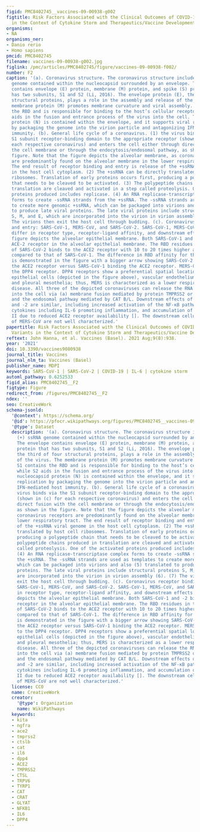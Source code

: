 ```yaml
---
figid: PMC8402745__vaccines-09-00938-g002
figtitle: Risk Factors Associated with the Clinical Outcomes of COVID-19 and Its Variants
  in the Context of Cytokine Storm and Therapeutics/Vaccine Development Challenges
organisms:
- NA
organisms_ner:
- Danio rerio
- Homo sapiens
pmcid: PMC8402745
filename: vaccines-09-00938-g002.jpg
figlink: /pmc/articles/PMC8402745/figure/vaccines-09-00938-f002/
number: F2
caption: '(a). Coronavirus structure. The coronavirus structure includes the (+) ssRNA
  genome contained within the nucleocapsid surrounded by an envelope. The envelope
  contains envelope (E) protein, membrane (M) protein, and spike (S) protein that
  has two subunits, S1 and S2 (Li, 2016). The envelope protein (E), the third of four
  structural proteins, plays a role in the assembly and release of the virus. The
  membrane protein (M) promotes membrane curvature and viral assembly. S1 contains
  the RBD and is responsible for binding to the host’s cellular receptor, while S2
  aids in the fusion and entrance process of the virus into the cell. The nucleocapsid
  protein (N) is contained within the envelope, and it supports viral replication
  by packaging the genome into the virion particle and antagonizing IFN-mediated host
  immunity. (b). General life cycle of a coronavirus. (1) the virus binds via the
  S1 subunit receptor-binding domain to the appropriate receptor (shown in (c) for
  each respective coronavirus) and enters the cell either through direct fusion with
  the cell membrane or through the endocytosis/endosomal pathway, as shown in the
  figure. Note that the figure depicts the alveolar membrane, as coronavirus receptors
  are predominantly found on the alveolar membrane in the lower respiratory tract.
  The end result of receptor binding and entry is release of the +ssRNA viral genome
  in the host cell cytoplasm. (2) The +ssRNA can be directly translated by host cell
  ribosomes. Translation of early proteins occurs first, producing a polypeptide chain
  that needs to be cleaved to be activated. (3) The polypeptide chains produced in
  translation are cleaved and activated in a step called proteolysis. One of the activated
  proteins produced includes replicase. (4) An RNA replicase-transcriptase complex
  forms to create -ssRNA strands from the +ssRNA. The -ssRNA strands are used as templates
  to create more genomic +ssRNA, which can be packaged into virions and also (5) translated
  to produce late viral proteins. The late viral proteins include structural proteins
  S, M, and E, which are incorporated into the virion in virion assembly (6). (7)
  The virions then exit the host cell through budding. (c). Coronavirus receptor binding
  and entry: SARS-CoV-1, MERS-CoV, and SARS-CoV-2. SARS-CoV-1, MERS-CoV, and SARS-CoV-2
  differ in receptor type, receptor-ligand affinity, and downstream effects. This
  figure depicts the alveolar epithelial membrane. Both SARS-CoV-1 and -2 bind to
  ACE-2 receptor in the alveolar epithelial membrane. The RBD residues in the S glycoprotein
  of SARS-CoV-2 binds to the ACE2 receptor with 10 to 20 times higher affinity when
  compared to that of SARS-CoV-1. The difference in RBD affinity for the ACE2 receptor
  is demonstrated in the figure with a bigger arrow showing SARS-CoV-2 binding to
  the ACE2 receptor versus SARS-CoV-1 binding the ACE2 receptor. MERS-CoV binds to
  the DPP4 receptor. DPP4 receptors show a preferential spatial location in Alveolar
  epithelial cells (depicted in the figure above), vascular endothelium (lymphatics),
  and pleural mesothelia; thus, MERS is characterized as a lower respiratory tract
  disease. All three of the depicted coronaviruses can release the RNA viral genome
  into the cell via (a) membrane fusion mediated by protein TMPRSS2 or (b) endocytosis
  and the endosomal pathway mediated by CAT B/L. Downstream effects of SARS-CoV-1
  and -2 are similar, including increased activation of the NF-κB pathway, increased
  cytokines including IL-6 promoting inflammation, and accumulation of angiotensin
  II due to reduced ACE2 receptor availability []. The downstream cellular effects
  of MERS-CoV are not well characterized.'
papertitle: Risk Factors Associated with the Clinical Outcomes of COVID-19 and Its
  Variants in the Context of Cytokine Storm and Therapeutics/Vaccine Development Challenges.
reftext: John Hanna, et al. Vaccines (Basel). 2021 Aug;9(8):938.
year: '2021'
doi: 10.3390/vaccines9080938
journal_title: Vaccines
journal_nlm_ta: Vaccines (Basel)
publisher_name: MDPI
keywords: SARS-CoV-1 | SARS-CoV-2 | COVID-19 | IL-6 | cytokine storm
automl_pathway: 0.6252533
figid_alias: PMC8402745__F2
figtype: Figure
redirect_from: /figures/PMC8402745__F2
ndex: ''
seo: CreativeWork
schema-jsonld:
  '@context': https://schema.org/
  '@id': https://pfocr.wikipathways.org/figures/PMC8402745__vaccines-09-00938-g002.html
  '@type': Dataset
  description: '(a). Coronavirus structure. The coronavirus structure includes the
    (+) ssRNA genome contained within the nucleocapsid surrounded by an envelope.
    The envelope contains envelope (E) protein, membrane (M) protein, and spike (S)
    protein that has two subunits, S1 and S2 (Li, 2016). The envelope protein (E),
    the third of four structural proteins, plays a role in the assembly and release
    of the virus. The membrane protein (M) promotes membrane curvature and viral assembly.
    S1 contains the RBD and is responsible for binding to the host’s cellular receptor,
    while S2 aids in the fusion and entrance process of the virus into the cell. The
    nucleocapsid protein (N) is contained within the envelope, and it supports viral
    replication by packaging the genome into the virion particle and antagonizing
    IFN-mediated host immunity. (b). General life cycle of a coronavirus. (1) the
    virus binds via the S1 subunit receptor-binding domain to the appropriate receptor
    (shown in (c) for each respective coronavirus) and enters the cell either through
    direct fusion with the cell membrane or through the endocytosis/endosomal pathway,
    as shown in the figure. Note that the figure depicts the alveolar membrane, as
    coronavirus receptors are predominantly found on the alveolar membrane in the
    lower respiratory tract. The end result of receptor binding and entry is release
    of the +ssRNA viral genome in the host cell cytoplasm. (2) The +ssRNA can be directly
    translated by host cell ribosomes. Translation of early proteins occurs first,
    producing a polypeptide chain that needs to be cleaved to be activated. (3) The
    polypeptide chains produced in translation are cleaved and activated in a step
    called proteolysis. One of the activated proteins produced includes replicase.
    (4) An RNA replicase-transcriptase complex forms to create -ssRNA strands from
    the +ssRNA. The -ssRNA strands are used as templates to create more genomic +ssRNA,
    which can be packaged into virions and also (5) translated to produce late viral
    proteins. The late viral proteins include structural proteins S, M, and E, which
    are incorporated into the virion in virion assembly (6). (7) The virions then
    exit the host cell through budding. (c). Coronavirus receptor binding and entry:
    SARS-CoV-1, MERS-CoV, and SARS-CoV-2. SARS-CoV-1, MERS-CoV, and SARS-CoV-2 differ
    in receptor type, receptor-ligand affinity, and downstream effects. This figure
    depicts the alveolar epithelial membrane. Both SARS-CoV-1 and -2 bind to ACE-2
    receptor in the alveolar epithelial membrane. The RBD residues in the S glycoprotein
    of SARS-CoV-2 binds to the ACE2 receptor with 10 to 20 times higher affinity when
    compared to that of SARS-CoV-1. The difference in RBD affinity for the ACE2 receptor
    is demonstrated in the figure with a bigger arrow showing SARS-CoV-2 binding to
    the ACE2 receptor versus SARS-CoV-1 binding the ACE2 receptor. MERS-CoV binds
    to the DPP4 receptor. DPP4 receptors show a preferential spatial location in Alveolar
    epithelial cells (depicted in the figure above), vascular endothelium (lymphatics),
    and pleural mesothelia; thus, MERS is characterized as a lower respiratory tract
    disease. All three of the depicted coronaviruses can release the RNA viral genome
    into the cell via (a) membrane fusion mediated by protein TMPRSS2 or (b) endocytosis
    and the endosomal pathway mediated by CAT B/L. Downstream effects of SARS-CoV-1
    and -2 are similar, including increased activation of the NF-κB pathway, increased
    cytokines including IL-6 promoting inflammation, and accumulation of angiotensin
    II due to reduced ACE2 receptor availability []. The downstream cellular effects
    of MERS-CoV are not well characterized.'
  license: CC0
  name: CreativeWork
  creator:
    '@type': Organization
    name: WikiPathways
  keywords:
  - kita
  - ngfra
  - ace2
  - tmprss2
  - ctslb
  - cat
  - il6
  - dpp4
  - ACE2
  - TMPRSS2
  - CTSL
  - TRPV6
  - TYRP1
  - CAT
  - CRAT
  - GLYAT
  - NFKB1
  - IL6
  - DPP4
---
```

